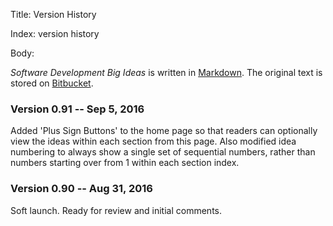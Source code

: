 Title: Version History

Index: version history

Body:

<cite>Software Development Big Ideas</cite> is written in <a href="https://daringfireball.net/projects/markdown/" class="reflink" target="ref">Markdown</a>. The original text is stored on <a href="https://bitbucket.org/account/user/pspub/projects/SOF" class="reflink" target="ref">Bitbucket</a>.

### Version 0.91 -- Sep 5, 2016

Added 'Plus Sign Buttons' to the home page so that readers can optionally view the ideas within each section from this page. Also modified idea numbering to always show a single set of sequential numbers, rather than numbers starting over from 1 within each section index.

### Version 0.90 -- Aug 31, 2016

Soft launch. Ready for review and initial comments.
